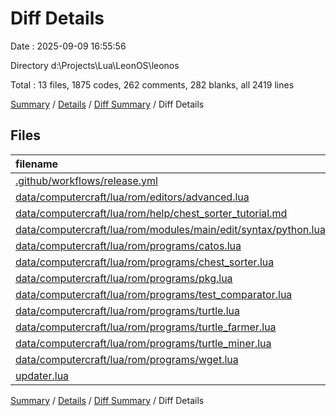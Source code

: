 # Diff Details

Date : 2025-09-09 16:55:56

Directory d:\\Projects\\Lua\\LeonOS\\leonos

Total : 13 files,  1875 codes, 262 comments, 282 blanks, all 2419 lines

[Summary](results.md) / [Details](details.md) / [Diff Summary](diff.md) / Diff Details

## Files
| filename | language | code | comment | blank | total |
| :--- | :--- | ---: | ---: | ---: | ---: |
| [.github/workflows/release.yml](/.github/workflows/release.yml) | YAML | 44 | 2 | 5 | 51 |
| [data/computercraft/lua/rom/editors/advanced.lua](/data/computercraft/lua/rom/editors/advanced.lua) | Lua | 8 | 0 | 1 | 9 |
| [data/computercraft/lua/rom/help/chest_sorter_tutorial.md](/data/computercraft/lua/rom/help/chest_sorter_tutorial.md) | Markdown | 76 | 0 | 18 | 94 |
| [data/computercraft/lua/rom/modules/main/edit/syntax/python.lua](/data/computercraft/lua/rom/modules/main/edit/syntax/python.lua) | Lua | 127 | 0 | 1 | 128 |
| [data/computercraft/lua/rom/programs/catos.lua](/data/computercraft/lua/rom/programs/catos.lua) | Lua | 58 | 6 | 5 | 69 |
| [data/computercraft/lua/rom/programs/chest_sorter.lua](/data/computercraft/lua/rom/programs/chest_sorter.lua) | Lua | 300 | 44 | 46 | 390 |
| [data/computercraft/lua/rom/programs/pkg.lua](/data/computercraft/lua/rom/programs/pkg.lua) | Lua | 121 | 22 | 30 | 173 |
| [data/computercraft/lua/rom/programs/test_comparator.lua](/data/computercraft/lua/rom/programs/test_comparator.lua) | Lua | 126 | 18 | 17 | 161 |
| [data/computercraft/lua/rom/programs/turtle.lua](/data/computercraft/lua/rom/programs/turtle.lua) | Lua | 253 | 14 | 25 | 292 |
| [data/computercraft/lua/rom/programs/turtle_farmer.lua](/data/computercraft/lua/rom/programs/turtle_farmer.lua) | Lua | 293 | 66 | 64 | 423 |
| [data/computercraft/lua/rom/programs/turtle_miner.lua](/data/computercraft/lua/rom/programs/turtle_miner.lua) | Lua | 346 | 58 | 58 | 462 |
| [data/computercraft/lua/rom/programs/wget.lua](/data/computercraft/lua/rom/programs/wget.lua) | Lua | 1 | 0 | 0 | 1 |
| [updater.lua](/updater.lua) | Lua | 122 | 32 | 12 | 166 |

[Summary](results.md) / [Details](details.md) / [Diff Summary](diff.md) / Diff Details